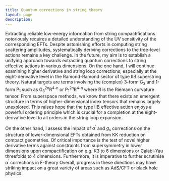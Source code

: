 ```yaml
---
title: Quantum corrections in string theory
layout: page
description: 
---
```




Extracting reliable low-energy information from string compactifications notoriously requires a detailed understanding of the UV sensitivity of the corresponding EFTs. Despite astonishing efforts in computing string scattering amplitudes, systematically deriving corrections to the tree-level actions remains a key challenge. In the future, my aim is to establish a unifying approach towards extracting quantum corrections to string effective actions in various dimensions. On the one hand, I will continue examining higher derivative and string loop corrections, especially at the eight-derivative level in the Ramond-Ramond sector of type IIB superstring theory. Natural targets are terms involving the (complex) 3-form G<sub>3</sub> and 1-form P<sub>1</sub> such as G<sub>3</sub><sup>2n</sup>R<sup>4-n</sup> or P<sub>1</sub><sup>2n</sup>R<sup>4-n</sup> where R is the Riemann curvature tensor. From superspace methods, we know that there exists an emergent structure in terms of higher-dimensional index tensors that remains largely unexplored. This raises hope that the type IIB effective action enjoys a powerful ordering principle which is crucial for a completion at the eight-derivative level to all orders in the string loop expansion.

On the other hand, I assess the impact of $\alpha^{\prime}$ and $g_{s}$ corrections on the structure of lower-dimensional EFTs obtained from KK reduction on compact geometries.
Of critical importance is the test of novel higher derivative terms against constraints from supersymmetry in lower dimensions upon compactification on e.g. K3 to 6 dimensions or Calabi-Yau threefolds to 4 dimensions.
Furthermore, it is imperative to further scrutinise $\alpha^{\prime}$ corrections in F-theory 
Overall, progress in these directions may have striking impact on a great variety of areas such as AdS/CFT or black hole physics.
